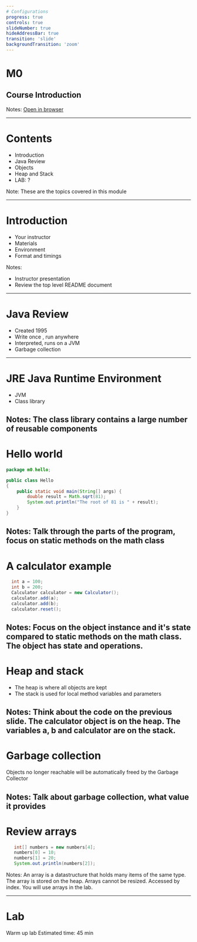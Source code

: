 ```yaml
---
# Configurations
progress: true
controls: true
slideNumber: true
hideAddressBar: true
transition: 'slide' 
backgroundTransition: 'zoom'
---
```


# M0
## Course Introduction

Notes:
[Open in browser](https://mark.show/?source=https://github.com/rofr/java-training/raw/master/docs/M0_Introduction/slides.md)

---

# Contents
- Introduction
- Java Review
- Objects
- Heap and Stack
- LAB: ?

Note: These are the topics covered in this module

---

# Introduction
 - Your instructor
 - Materials
 - Environment
 - Format and timings

Notes: 
- Instructor presentation
- Review the top level README document
---

# Java Review
- Created 1995
- Write once , run anywhere
- Interpreted, runs on a JVM
- Garbage collection

---
# JRE Java Runtime Environment
- JVM
- Class library

Notes: The class library contains a large number of reusable components 
---

# Hello world
```java
package m0.hello;

public class Hello
{
    public static void main(String[] args) {
        double result = Math.sqrt(81);
        System.out.println("The root of 81 is " + result);
    }
}
```
Notes: Talk through the parts of the program, focus on static methods on the math class
---

# A calculator example
```java
  int a = 100;
  int b = 200;
  Calculator calculator = new Calculator();
  calculator.add(a);
  calculator.add(b);
  calculator.reset();
```
Notes: Focus on the object instance and it's state compared to static methods on the math class. The object has state and operations.
---

# Heap and stack
- The heap is where all objects are kept
- The stack is used for local method variables and parameters

Notes: Think about the code on the previous slide. The calculator object is on the heap. The variables a, b and calculator are on the stack. 
---

# Garbage collection
Objects no longer reachable will be automatically freed by the Garbage Collector

Notes: Talk about garbage collection, what value it provides
---

# Review arrays
```java
   int[] numbers = new numbers[4];
   numbers[0] = 10;
   numbers[1] = 20;
   System.out.println(numbers[2]);
```
Notes: An array is a datastructure that holds many items of the same type. The array is stored on the heap. Arrays cannot be resized. Accessed by index. You will use arrays in the lab.

---
# Lab
Warm up lab
Estimated time: 45 min